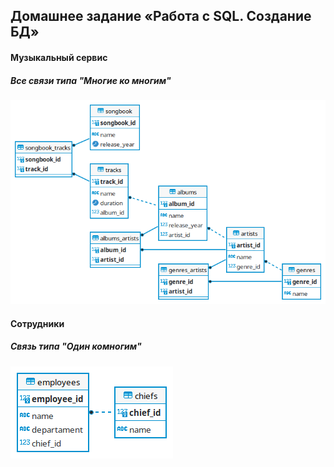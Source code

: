 ## Домашнее задание «Работа с SQL. Создание БД»

#### Музыкальный сервис
##### Все связи типа "Многие ко многим"
![MusicService](https://raw.githubusercontent.com/astralista/create_BD_SQL_HW2/main/MusicService.png)

#### Сотрудники
##### Связь типа "Один комногим"
![Employee](https://raw.githubusercontent.com/astralista/create_BD_SQL_HW2/main/Employee.png)
